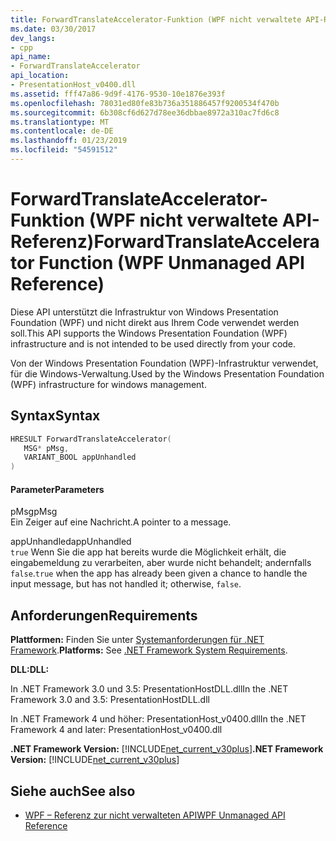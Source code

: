 ```yaml
---
title: ForwardTranslateAccelerator-Funktion (WPF nicht verwaltete API-Referenz)
ms.date: 03/30/2017
dev_langs:
- cpp
api_name:
- ForwardTranslateAccelerator
api_location:
- PresentationHost_v0400.dll
ms.assetid: fff47a86-9d9f-4176-9530-10e1876e393f
ms.openlocfilehash: 78031ed80fe83b736a351886457f9200534f470b
ms.sourcegitcommit: 6b308cf6d627d78ee36dbbae8972a310ac7fd6c8
ms.translationtype: MT
ms.contentlocale: de-DE
ms.lasthandoff: 01/23/2019
ms.locfileid: "54591512"
---
```

# <a name="forwardtranslateaccelerator-function-wpf-unmanaged-api-reference"></a><span data-ttu-id="08626-102">ForwardTranslateAccelerator-Funktion (WPF nicht verwaltete API-Referenz)</span><span class="sxs-lookup"><span data-stu-id="08626-102">ForwardTranslateAccelerator Function (WPF Unmanaged API Reference)</span></span>
<span data-ttu-id="08626-103">Diese API unterstützt die Infrastruktur von Windows Presentation Foundation (WPF) und nicht direkt aus Ihrem Code verwendet werden soll.</span><span class="sxs-lookup"><span data-stu-id="08626-103">This API supports the Windows Presentation Foundation (WPF) infrastructure and is not intended to be used directly from your code.</span></span>  
  
 <span data-ttu-id="08626-104">Von der Windows Presentation Foundation (WPF)-Infrastruktur verwendet, für die Windows-Verwaltung.</span><span class="sxs-lookup"><span data-stu-id="08626-104">Used by the Windows Presentation Foundation (WPF) infrastructure for windows management.</span></span>  
  
## <a name="syntax"></a><span data-ttu-id="08626-105">Syntax</span><span class="sxs-lookup"><span data-stu-id="08626-105">Syntax</span></span>  
  
```cpp  
HRESULT ForwardTranslateAccelerator(  
   MSG* pMsg,   
   VARIANT_BOOL appUnhandled  
)  
```  
  
#### <a name="parameters"></a><span data-ttu-id="08626-106">Parameter</span><span class="sxs-lookup"><span data-stu-id="08626-106">Parameters</span></span>  
 <span data-ttu-id="08626-107">pMsg</span><span class="sxs-lookup"><span data-stu-id="08626-107">pMsg</span></span>  
 <span data-ttu-id="08626-108">Ein Zeiger auf eine Nachricht.</span><span class="sxs-lookup"><span data-stu-id="08626-108">A pointer to a message.</span></span>  
  
 <span data-ttu-id="08626-109">appUnhandled</span><span class="sxs-lookup"><span data-stu-id="08626-109">appUnhandled</span></span>  
 <span data-ttu-id="08626-110">`true` Wenn Sie die app hat bereits wurde die Möglichkeit erhält, die eingabemeldung zu verarbeiten, aber wurde nicht behandelt; andernfalls `false`.</span><span class="sxs-lookup"><span data-stu-id="08626-110">`true` when the app has already been given a chance to handle the input message, but has not handled it; otherwise, `false`.</span></span>  
  
## <a name="requirements"></a><span data-ttu-id="08626-111">Anforderungen</span><span class="sxs-lookup"><span data-stu-id="08626-111">Requirements</span></span>  
 <span data-ttu-id="08626-112">**Plattformen:** Finden Sie unter [Systemanforderungen für .NET Framework](../../../../docs/framework/get-started/system-requirements.md).</span><span class="sxs-lookup"><span data-stu-id="08626-112">**Platforms:** See [.NET Framework System Requirements](../../../../docs/framework/get-started/system-requirements.md).</span></span>  
  
 <span data-ttu-id="08626-113">**DLL:**</span><span class="sxs-lookup"><span data-stu-id="08626-113">**DLL:**</span></span>  
  
 <span data-ttu-id="08626-114">In .NET Framework 3.0 und 3.5: PresentationHostDLL.dll</span><span class="sxs-lookup"><span data-stu-id="08626-114">In the .NET Framework 3.0 and 3.5: PresentationHostDLL.dll</span></span>  
  
 <span data-ttu-id="08626-115">In .NET Framework 4 und höher: PresentationHost_v0400.dll</span><span class="sxs-lookup"><span data-stu-id="08626-115">In the .NET Framework 4 and later: PresentationHost_v0400.dll</span></span>  
  
 <span data-ttu-id="08626-116">**.NET Framework Version:** [!INCLUDE[net_current_v30plus](../../../../includes/net-current-v30plus-md.md)]</span><span class="sxs-lookup"><span data-stu-id="08626-116">**.NET Framework Version:** [!INCLUDE[net_current_v30plus](../../../../includes/net-current-v30plus-md.md)]</span></span>  
  
## <a name="see-also"></a><span data-ttu-id="08626-117">Siehe auch</span><span class="sxs-lookup"><span data-stu-id="08626-117">See also</span></span>
- [<span data-ttu-id="08626-118">WPF – Referenz zur nicht verwalteten API</span><span class="sxs-lookup"><span data-stu-id="08626-118">WPF Unmanaged API Reference</span></span>](../../../../docs/framework/wpf/advanced/wpf-unmanaged-api-reference.md)
